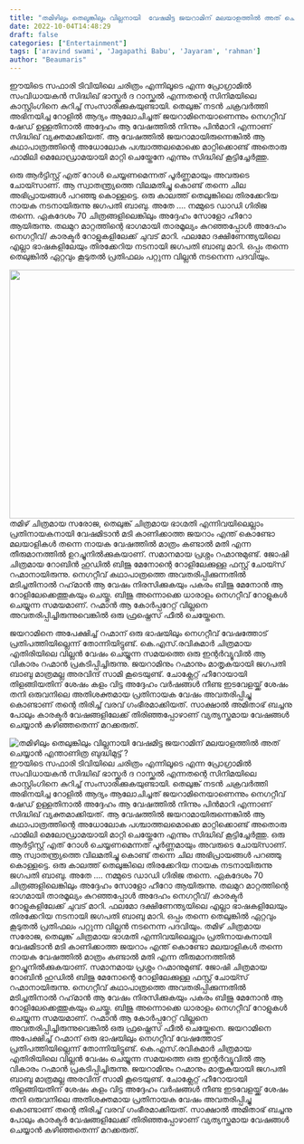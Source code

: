 ```yaml
---
title: "തമിഴിലും തെലുങ്കിലും വില്ലനായി  വേഷമിട്ട ജയറാമിന് മലയാളത്തിൽ അത് ചെയ്യാൻ എന്താണിത്ര ബുദ്ധിമുട്ട് ?"
date: 2022-10-04T14:48:29
draft: false
categories: ["Entertainment"]
tags: ['aravind swami', 'Jagapathi Babu', 'Jayaram', 'rahman']
author: "Beaumaris"
---
```


ഈയിടെ സഫാരി ടിവിയിലെ ചരിത്രം എന്നിലൂടെ എന്ന പ്രോഗ്രാമിൽ സംവിധായകൻ സിദ്ധിഖ് ഭാസ്ക്കർ ദ റാസ്ക്കൽ എന്നതന്റെ സിനിമയിലെ കാസ്റ്റിംഗിനെ കുറിച്ച് സംസാരിക്കുകയുണ്ടായി. തെലുങ്ക് നടൻ ചക്രവർത്തി അഭിനയിച്ച റോളിൽ ആദ്യം ആലോചിച്ചത് ജയറാമിനെയാണെന്നും നെഗറ്റീവ് ഷേഡ് ഉള്ളതിനാൽ അദ്ദേഹം ആ വേഷത്തിൽ നിന്നും പിൻമാറി എന്നാണ് സിദ്ധിഖ് വ്യക്തമാക്കിയത്. ആ വേഷത്തിൽ ജയറാമായിരുന്നെങ്കിൽ ആ കഥാപാത്രത്തിന്റെ അധോലോക പശ്ചാത്തലമൊക്കെ മാറ്റിക്കൊണ്ട് അതൊരു ഫാമിലി മെലോഡ്രാമയായി മാറ്റി ചെയ്തേനേ എന്നും സിദ്ധിഖ് കൂട്ടിച്ചേർത്തു.

ഒരു ആർട്ടിസ്റ്റ് എത് റോൾ ചെയ്യണമെന്നത് പൂർണ്ണമായും അവരുടെ ചോയ്സാണ്. ആ സ്വാതന്ത്ര്യത്തെ വിലമതിച്ചു കൊണ്ട് തന്നെ ചില അഭിപ്രായങ്ങൾ പറഞ്ഞു കൊള്ളട്ടെ. ഒരു കാലത്ത് തെലുങ്കിലെ തിരക്കേറിയ നായക നടനായിരുന്നു ജഗപതി ബാബു. അതേ .... നമ്മുടെ ഡാഡി ഗിരിജ തന്നെ. ഏകദേശം 70 ചിത്രങ്ങളിലെങ്കിലും അദ്ദേഹം സോളോ ഹീറോ ആയിരുന്നു. തലമുറ മാറ്റത്തിന്റെ ഭാഗമായി താരമൂല്യം കുറഞ്ഞപ്പോൾ അദേഹം നെഗറ്റീവ്/ കാരക്ടർ റോളുകളിലേക്ക് ചുവട് മാറി. ഫലമോ ദക്ഷിണേന്ത്യയിലെ എല്ലാ ഭാഷകളിലേയും തിരക്കേറിയ നടനായി ജഗപതി ബാബു മാറി. ഒപ്പം തന്നെ തെലുങ്കിൽ ഏറ്റവും കൂടുതൽ പ്രതിഫലം പറ്റുന്ന വില്ലൻ നടനെന്ന പദവിയും.

<img class="size-full wp-image-353277 aligncenter" src="https://cdn.boolokam.com/articles/2022/10/jayaram-1.jpg" alt="" width="845" height="440" />തമിഴ് ചിത്രമായ സരോജ, തെലുങ്ക് ചിത്രമായ ഭാഗ്മതി എന്നിവയിലെല്ലാം പ്രതിനായകനായി വേഷമിടാൻ മടി കാണിക്കാത്ത ജയറാം എന്ത് കൊണ്ടോ മലയാളികൾ തന്നെ നായക വേഷത്തിൽ മാത്രം കണ്ടാൽ മതി എന്ന തീരുമാനത്തിൽ ഉറച്ചുനിൽക്കുകയാണ്. സമാനമായ പ്രശ്നം റഹ്മാനുമുണ്ട്. ജോഷി ചിത്രമായ റോബിൻ ഹുഡിൽ ബിജു മേനോന്റെ റോളിലേക്കുള്ള ഫസ്റ്റ് ചോയ്സ് റഹ്മാനായിരുന്നു. നെഗറ്റീവ് കഥാപാത്രത്തെ അവതരിപ്പിക്കുന്നതിൽ മടിച്ചതിനാൽ റഹ്‌മാൻ ആ വേഷം നിരസിക്കുകയും പകരം ബിജു മേനോൻ ആ റോളിലേക്കെത്തുകയും ചെയ്തു. ബിജു അന്നൊക്കെ ധാരാളം നെഗറ്റീവ് റോളുകൾ ചെയ്യുന്ന സമയമാണ്. റഹ്മാൻ ആ കോർപ്പറേറ്റ് വില്ലനെ അവതരിപ്പിച്ചിരുന്നുവെങ്കിൽ ഒരു ഫ്രഷ്നെസ് ഫീൽ ചെയ്തേനെ.

ജയറാമിനെ അപേക്ഷിച്ച് റഹ്മാന് ഒരു ഭാഷയിലും നെഗറ്റീവ് വേഷത്തോട് പ്രതിപത്തിയില്ലെന്ന് തോന്നിയിട്ടുണ്ട്. കെ.എസ്.രവികുമാർ ചിത്രമായ എതിരിയിലെ വില്ലൻ വേഷം ചെയ്യുന്ന സമയത്തെ ഒരു ഇന്റർവ്യൂവിൽ ആ വികാരം റഹ്മാൻ പ്രകടിപ്പിച്ചിരുന്നു. ജയറാമിനും റഹ്മാനും മാതൃകയായി ജഗപതി ബാബു മാത്രമല്ല അരവിന്ദ് സാമി കൂടെയുണ്ട്. ചോക്ലേറ്റ് ഹീറോയായി തിളങ്ങിയതിന് ശേഷം കളം വിട്ട അദ്ദേഹം വർഷങ്ങൾ നീണ്ട ഇടവേളയ്ക്ക് ശേഷം തനി ഒരുവനിലെ അതിശക്തമായ പ്രതിനായക വേഷം അവതരിപ്പിച്ചു കൊണ്ടാണ് തന്റെ തിരിച്ച് വരവ് ഗംഭീരമാക്കിയത്. സാക്ഷാൽ അമിതാഭ് ബച്ചനു പോലും കാരക്ടർ വേഷങ്ങളിലേക്ക് തിരിഞ്ഞപ്പോഴാണ് വ്യത്യസ്തമായ വേഷങ്ങൾ ചെയ്യാൻ കഴിഞ്ഞതെന്ന് മറക്കരുത്.


![തമിഴിലും തെലുങ്കിലും വില്ലനായി  വേഷമിട്ട ജയറാമിന് മലയാളത്തിൽ അത് ചെയ്യാൻ എന്താണിത്ര ബുദ്ധിമുട്ട് ?](https://cdn.boolokam.com/articles/2022/10/jayaram-1.jpg)ഈയിടെ സഫാരി ടിവിയിലെ ചരിത്രം എന്നിലൂടെ എന്ന പ്രോഗ്രാമിൽ സംവിധായകൻ സിദ്ധിഖ് ഭാസ്ക്കർ ദ റാസ്ക്കൽ എന്നതന്റെ സിനിമയിലെ കാസ്റ്റിംഗിനെ കുറിച്ച് സംസാരിക്കുകയുണ്ടായി. തെലുങ്ക് നടൻ ചക്രവർത്തി അഭിനയിച്ച റോളിൽ ആദ്യം ആലോചിച്ചത് ജയറാമിനെയാണെന്നും നെഗറ്റീവ് ഷേഡ് ഉള്ളതിനാൽ അദ്ദേഹം ആ വേഷത്തിൽ നിന്നും പിൻമാറി എന്നാണ് സിദ്ധിഖ് വ്യക്തമാക്കിയത്. ആ വേഷത്തിൽ ജയറാമായിരുന്നെങ്കിൽ ആ കഥാപാത്രത്തിന്റെ അധോലോക പശ്ചാത്തലമൊക്കെ മാറ്റിക്കൊണ്ട് അതൊരു ഫാമിലി മെലോഡ്രാമയായി മാറ്റി ചെയ്തേനേ എന്നും സിദ്ധിഖ് കൂട്ടിച്ചേർത്തു. ഒരു ആർട്ടിസ്റ്റ് എത് റോൾ ചെയ്യണമെന്നത് പൂർണ്ണമായും അവരുടെ ചോയ്സാണ്. ആ സ്വാതന്ത്ര്യത്തെ വിലമതിച്ചു കൊണ്ട് തന്നെ ചില അഭിപ്രായങ്ങൾ പറഞ്ഞു കൊള്ളട്ടെ. ഒരു കാലത്ത് തെലുങ്കിലെ തിരക്കേറിയ നായക നടനായിരുന്നു ജഗപതി ബാബു. അതേ .... നമ്മുടെ ഡാഡി ഗിരിജ തന്നെ. ഏകദേശം 70 ചിത്രങ്ങളിലെങ്കിലും അദ്ദേഹം സോളോ ഹീറോ ആയിരുന്നു. തലമുറ മാറ്റത്തിന്റെ ഭാഗമായി താരമൂല്യം കുറഞ്ഞപ്പോൾ അദേഹം നെഗറ്റീവ്/ കാരക്ടർ റോളുകളിലേക്ക് ചുവട് മാറി. ഫലമോ ദക്ഷിണേന്ത്യയിലെ എല്ലാ ഭാഷകളിലേയും തിരക്കേറിയ നടനായി ജഗപതി ബാബു മാറി. ഒപ്പം തന്നെ തെലുങ്കിൽ ഏറ്റവും കൂടുതൽ പ്രതിഫലം പറ്റുന്ന വില്ലൻ നടനെന്ന പദവിയും. തമിഴ് ചിത്രമായ സരോജ, തെലുങ്ക് ചിത്രമായ ഭാഗ്മതി എന്നിവയിലെല്ലാം പ്രതിനായകനായി വേഷമിടാൻ മടി കാണിക്കാത്ത ജയറാം എന്ത് കൊണ്ടോ മലയാളികൾ തന്നെ നായക വേഷത്തിൽ മാത്രം കണ്ടാൽ മതി എന്ന തീരുമാനത്തിൽ ഉറച്ചുനിൽക്കുകയാണ്. സമാനമായ പ്രശ്നം റഹ്മാനുമുണ്ട്. ജോഷി ചിത്രമായ റോബിൻ ഹുഡിൽ ബിജു മേനോന്റെ റോളിലേക്കുള്ള ഫസ്റ്റ് ചോയ്സ് റഹ്മാനായിരുന്നു. നെഗറ്റീവ് കഥാപാത്രത്തെ അവതരിപ്പിക്കുന്നതിൽ മടിച്ചതിനാൽ റഹ്‌മാൻ ആ വേഷം നിരസിക്കുകയും പകരം ബിജു മേനോൻ ആ റോളിലേക്കെത്തുകയും ചെയ്തു. ബിജു അന്നൊക്കെ ധാരാളം നെഗറ്റീവ് റോളുകൾ ചെയ്യുന്ന സമയമാണ്. റഹ്മാൻ ആ കോർപ്പറേറ്റ് വില്ലനെ അവതരിപ്പിച്ചിരുന്നുവെങ്കിൽ ഒരു ഫ്രഷ്നെസ് ഫീൽ ചെയ്തേനെ. ജയറാമിനെ അപേക്ഷിച്ച് റഹ്മാന് ഒരു ഭാഷയിലും നെഗറ്റീവ് വേഷത്തോട് പ്രതിപത്തിയില്ലെന്ന് തോന്നിയിട്ടുണ്ട്. കെ.എസ്.രവികുമാർ ചിത്രമായ എതിരിയിലെ വില്ലൻ വേഷം ചെയ്യുന്ന സമയത്തെ ഒരു ഇന്റർവ്യൂവിൽ ആ വികാരം റഹ്മാൻ പ്രകടിപ്പിച്ചിരുന്നു. ജയറാമിനും റഹ്മാനും മാതൃകയായി ജഗപതി ബാബു മാത്രമല്ല അരവിന്ദ് സാമി കൂടെയുണ്ട്. ചോക്ലേറ്റ് ഹീറോയായി തിളങ്ങിയതിന് ശേഷം കളം വിട്ട അദ്ദേഹം വർഷങ്ങൾ നീണ്ട ഇടവേളയ്ക്ക് ശേഷം തനി ഒരുവനിലെ അതിശക്തമായ പ്രതിനായക വേഷം അവതരിപ്പിച്ചു കൊണ്ടാണ് തന്റെ തിരിച്ച് വരവ് ഗംഭീരമാക്കിയത്. സാക്ഷാൽ അമിതാഭ് ബച്ചനു പോലും കാരക്ടർ വേഷങ്ങളിലേക്ക് തിരിഞ്ഞപ്പോഴാണ് വ്യത്യസ്തമായ വേഷങ്ങൾ ചെയ്യാൻ കഴിഞ്ഞതെന്ന് മറക്കരുത്.

